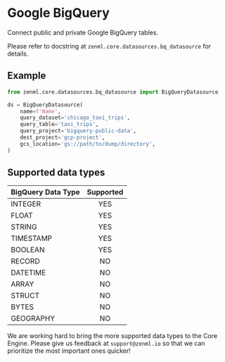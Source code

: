 # Google BigQuery
Connect public and private Google BigQuery tables.

Please refer to docstring at `zenml.core.datasources.bq_datasource` for details.

## Example
```python
from zenml.core.datasources.bq_datasource import BigQueryDatasource

ds = BigQueryDatasource(
    name=f'Name',
    query_dataset='chicago_taxi_trips',
    query_table='taxi_trips',
    query_project='bigquery-public-data',
    dest_project='gcp-project',
    gcs_location='gs://path/to/dump/directory',
)
```



## Supported data types

| BigQuery Data Type | Supported |
| :--- | :---: |
| INTEGER | YES |
| FLOAT | YES |
| STRING | YES |
| TIMESTAMP | YES |
| BOOLEAN | YES |
| RECORD | NO |
| DATETIME | NO |
| ARRAY | NO |
| STRUCT | NO |
| BYTES | NO |
| GEOGRAPHY | NO |

We are working hard to bring the more supported data types to the Core Engine. Please give us feedback at `support@zenml.io` so that we can prioritize the most important ones quicker!

## 

